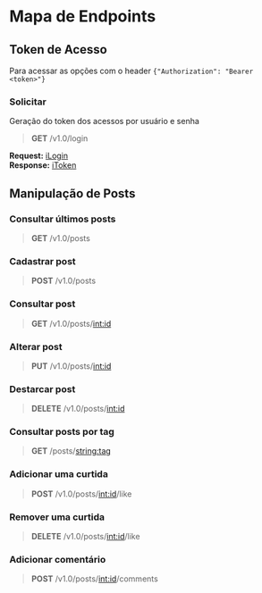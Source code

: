 # Mapa de Endpoints

## Token de Acesso

Para acessar as opções com o header `{"Authorization": "Bearer <token>"}`

### Solicitar

Geração do token dos acessos por usuário e senha  

> **GET**
> /v1.0/login

**Request:** [iLogin](./models.md#ilogin)  
**Response:** [iToken](./models.md#itoken)  

## Manipulação de Posts

### Consultar últimos posts

> **GET**
> /v1.0/posts

### Cadastrar post

> **POST**
> /v1.0/posts

### Consultar post

> **GET**
> /v1.0/posts/<int:id>

### Alterar post

> **PUT**
> /v1.0/posts/<int:id>

### Destarcar post

> **DELETE**
> /v1.0/posts/<int:id>

### Consultar posts por tag

> **GET**
> /posts/<string:tag>

### Adicionar uma curtida

> **POST**
> /v1.0/posts/<int:id>/like

### Remover uma curtida

> **DELETE**
> /v1.0/posts/<int:id>/like

### Adicionar comentário

> **POST**
> /v1.0/posts/<int:id>/comments